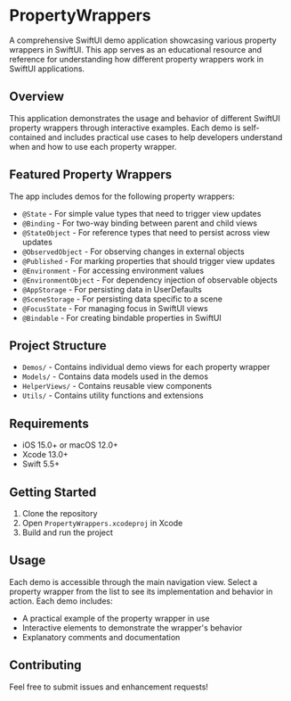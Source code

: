 # PropertyWrappers

A comprehensive SwiftUI demo application showcasing various property wrappers in SwiftUI. This app serves as an educational resource and reference for understanding how different property wrappers work in SwiftUI applications.

## Overview

This application demonstrates the usage and behavior of different SwiftUI property wrappers through interactive examples. Each demo is self-contained and includes practical use cases to help developers understand when and how to use each property wrapper.

## Featured Property Wrappers

The app includes demos for the following property wrappers:

- `@State` - For simple value types that need to trigger view updates
- `@Binding` - For two-way binding between parent and child views
- `@StateObject` - For reference types that need to persist across view updates
- `@ObservedObject` - For observing changes in external objects
- `@Published` - For marking properties that should trigger view updates
- `@Environment` - For accessing environment values
- `@EnvironmentObject` - For dependency injection of observable objects
- `@AppStorage` - For persisting data in UserDefaults
- `@SceneStorage` - For persisting data specific to a scene
- `@FocusState` - For managing focus in SwiftUI views
- `@Bindable` - For creating bindable properties in SwiftUI

## Project Structure

- `Demos/` - Contains individual demo views for each property wrapper
- `Models/` - Contains data models used in the demos
- `HelperViews/` - Contains reusable view components
- `Utils/` - Contains utility functions and extensions

## Requirements

- iOS 15.0+ or macOS 12.0+
- Xcode 13.0+
- Swift 5.5+

## Getting Started

1. Clone the repository
2. Open `PropertyWrappers.xcodeproj` in Xcode
3. Build and run the project

## Usage

Each demo is accessible through the main navigation view. Select a property wrapper from the list to see its implementation and behavior in action. Each demo includes:

- A practical example of the property wrapper in use
- Interactive elements to demonstrate the wrapper's behavior
- Explanatory comments and documentation

## Contributing

Feel free to submit issues and enhancement requests!
